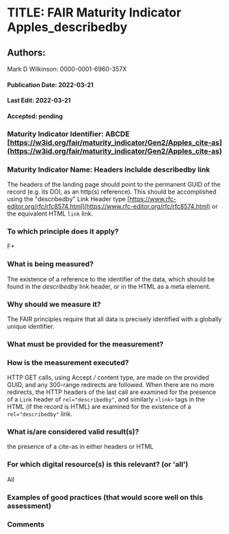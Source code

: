 # TITLE:  FAIR Maturity Indicator Apples_describedby

## Authors: 
Mark D Wilkinson: 0000-0001-6960-357X

#### Publication Date: 2022-03-21
#### Last Edit: 2022-03-21
#### Accepted: pending


### Maturity Indicator Identifier: ABCDE [https://w3id.org/fair/maturity_indicator/Gen2/Apples_cite-as](https://w3id.org/fair/maturity_indicator/Gen2/Apples_cite-as)

### Maturity Indicator Name:   Headers inclulde describedby link

The headers of the landing page should point to the permanent GUID of the record (e.g. its DOI, as an http(s) reference).  This should be accomplished 
using the "describedby" Link Header type [https://www.rfc-editor.org/rfc/rfc8574.html](https://www.rfc-editor.org/rfc/rfc8574.html) or the equivalent HTML `link` link.

### To which principle does it apply?
F+

### What is being measured?

The existence of a reference to the identifier of the data, which should be found in the *describedby* link header, or in the HTML as a meta element.

### Why should we measure it?
The FAIR principles require that all data is precisely identified with a globally unique identifier.

### What must be provided for the measurement?


### How is the measurement executed?
HTTP GET calls, using Accept */* content type, are made on the provided GUID, and any 300-range redirects are followed.  When there are no more redirects, 
the HTTP headers of the last call are examined for the presence of a `Link` header of `rel="describedby"`, and similarly `<link>` tags in the HTML (if the record is HTML)
are examined for the existence of a `rel="describedby"` link.

### What is/are considered valid result(s)?
the presence of a cite-as in either headers or HTML

### For which digital resource(s) is this relevant? (or 'all')
All

### Examples of good practices (that would score well on this assessment)


### Comments
